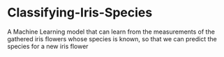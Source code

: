# Classifying-Iris-Species
A Machine Learning model that can learn from the measurements of the
gathered iris flowers whose species is known, so that we can
predict the species for a new iris flower
